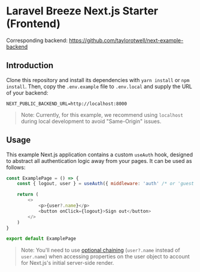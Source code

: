 # Laravel Breeze Next.js Starter (Frontend)

Corresponding backend: https://github.com/taylorotwell/next-example-backend

## Introduction

Clone this repository and install its dependencies with `yarn install` or `npm install`. Then, copy the `.env.example` file to `.env.local` and supply the URL of your backend:

```
NEXT_PUBLIC_BACKEND_URL=http://localhost:8000
```

> Note: Currently, for this example, we recommend using `localhost` during local development to avoid "Same-Origin" issues.

## Usage

This example Next.js application contains a custom `useAuth` hook, designed to abstract all authentication logic away from your pages. It can be used as follows:

```js
const ExamplePage = () => {
    const { logout, user } = useAuth({ middleware: 'auth' /* or 'guest */ })

    return (
        <>
            <p>{user?.name}</p>
            <button onClick={logout}>Sign out</button>
        </>
    )
}

export default ExamplePage
```

> Note: You'll need to use [optional chaining](https://developer.mozilla.org/en-US/docs/Web/JavaScript/Reference/Operators/Optional_chaining) (`user?.name` instead of `user.name`) when accessing properties on the user object to account for Next.js's initial server-side render.
